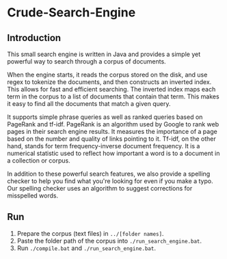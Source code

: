 # Crude-Search-Engine

## Introduction

This small search engine is written in Java and provides a simple yet powerful way to search through a corpus of documents.

When the engine starts, it reads the corpus stored on the disk, and use regex to tokenize the documents, and then constructs an inverted index. This allows for fast and efficient searching. The inverted index maps each term in the corpus to a list of documents that contain that term. This makes it easy to find all the documents that match a given query.

It supports simple phrase queries as well as ranked queries based on PageRank and tf-idf. PageRank is an algorithm used by Google to rank web pages in their search engine results. It measures the importance of a page based on the number and quality of links pointing to it. Tf-idf, on the other hand, stands for term frequency-inverse document frequency. It is a numerical statistic used to reflect how important a word is to a document in a collection or corpus.

In addition to these powerful search features, we also provide a spelling checker to help you find what you're looking for even if you make a typo. Our spelling checker uses an algorithm to suggest corrections for misspelled words.

## Run

1. Prepare the corpus (text files) in `../[folder names]`.
2. Paste the folder path of the corpus into `./run_search_engine.bat`.
3. Run `./compile.bat` and `./run_search_engine.bat`.
